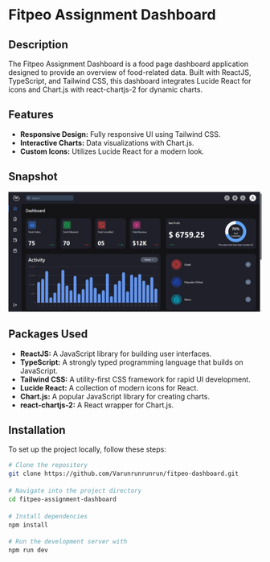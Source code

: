 # Fitpeo Assignment Dashboard

## Description

The Fitpeo Assignment Dashboard is a food page dashboard application designed to provide an overview of food-related data. Built with ReactJS, TypeScript, and Tailwind CSS, this dashboard integrates Lucide React for icons and Chart.js with react-chartjs-2 for dynamic charts.

## Features

- **Responsive Design:** Fully responsive UI using Tailwind CSS.
- **Interactive Charts:** Data visualizations with Chart.js.
- **Custom Icons:** Utilizes Lucide React for a modern look.

## Snapshot

![Dashboard Snapshot](public/snapshot.png)

## Packages Used

- **ReactJS:** A JavaScript library for building user interfaces.
- **TypeScript:** A strongly typed programming language that builds on JavaScript.
- **Tailwind CSS:** A utility-first CSS framework for rapid UI development.
- **Lucide React:** A collection of modern icons for React.
- **Chart.js:** A popular JavaScript library for creating charts.
- **react-chartjs-2:** A React wrapper for Chart.js.

## Installation

To set up the project locally, follow these steps:

```bash
# Clone the repository
git clone https://github.com/Varunrunrunrun/fitpeo-dashboard.git

# Navigate into the project directory
cd fitpeo-assignment-dashboard

# Install dependencies
npm install

# Run the development server with
npm run dev
```
